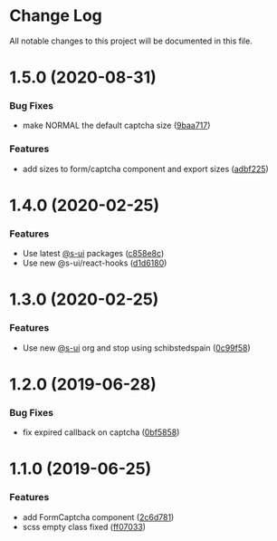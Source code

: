 # Change Log

All notable changes to this project will be documented in this file.

# 1.5.0 (2020-08-31)


### Bug Fixes

* make NORMAL the default captcha size ([9baa717](https://github.com/SUI-Components/adevinta-spain-components/commit/9baa71764a0266606ee3aa88a4770735811c2eb6))


### Features

* add sizes to form/captcha component and export sizes ([adbf225](https://github.com/SUI-Components/adevinta-spain-components/commit/adbf225a78e0ed4526fa99cbcb670707bec13ef5))



# 1.4.0 (2020-02-25)


### Features

* Use latest [@s-ui](https://github.com/s-ui) packages ([c858e8c](https://github.com/SUI-Components/adevinta-spain-components/commit/c858e8cc845f9193e4ae6668977a0734243fe745))
* Use new @s-ui/react-hooks ([d1d6180](https://github.com/SUI-Components/adevinta-spain-components/commit/d1d6180d0a2a7a88e982f1a234ad952fa193d370))



# 1.3.0 (2020-02-25)


### Features

* Use new [@s-ui](https://github.com/s-ui) org and stop using schibstedspain ([0c99f58](https://github.com/SUI-Components/adevinta-spain-components/commit/0c99f58be57610d1b5a8a103b91845c2863a4792))



# 1.2.0 (2019-06-28)


### Bug Fixes

* fix expired callback on captcha ([0bf5858](https://github.com/SUI-Components/adevinta-spain-components/commit/0bf5858fd62cd12bf54b858403dc055afc31ffc6))



# 1.1.0 (2019-06-25)


### Features

* add FormCaptcha component ([2c6d781](https://github.com/SUI-Components/adevinta-spain-components/commit/2c6d7819873961f9d5115fd5fe377c1466b83591))
* scss empty class fixed ([ff07033](https://github.com/SUI-Components/adevinta-spain-components/commit/ff0703324bd553dfbc58f1fbf58c8490dfc8192e))



